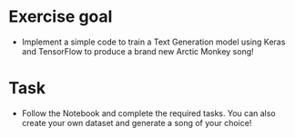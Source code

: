 # Exercise goal
- Implement a simple code to train a Text Generation model using Keras and TensorFlow to produce a brand new Arctic Monkey song!

# Task
- Follow the Notebook and complete the required tasks. You can also create your own dataset and generate a song of your choice!



